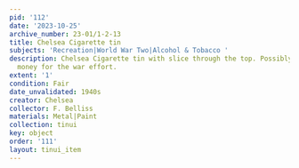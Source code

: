 ```yaml
---
pid: '112'
date: '2023-10-25'
archive_number: 23-01/1-2-13
title: Chelsea Cigarette tin
subjects: 'Recreation|World War Two|Alcohol & Tobacco '
description: Chelsea Cigarette tin with slice through the top. Possibly for collecting
  money for the war effort.
extent: '1'
condition: Fair
date_unvalidated: 1940s
creator: Chelsea
collector: F. Belliss
materials: Metal|Paint
collection: tinui
key: object
order: '111'
layout: tinui_item
---
```

